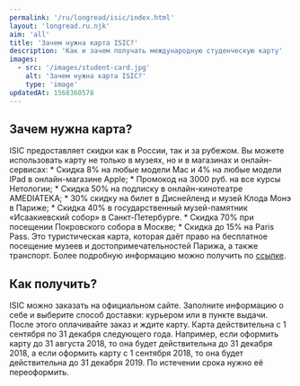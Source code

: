 ```yaml
---
permalink: '/ru/longread/isic/index.html'
layout: 'longread.ru.njk'
aim: 'all'
title: 'Зачем нужна карта ISIC?'
description: 'Как и зачем получать международную студенческую карту'
images:
  - src: '/images/student-card.jpg'
    alt: 'Зачем нужна карта ISIC?'
    type: 'image'
updatedAt: 1568360578
---
```

Зачем нужна карта?
------------------

ISIC предоставляет скидки как в России, так и за рубежом. Вы можете использовать карту не только в музеях, но и в магазинах и онлайн-сервисах: \* Скидка 8% на любые модели Mac и 4% на любые модели IPad в онлайн-магазине Apple; \* Промокод на 3000 руб. на все курсы Нетологии; \* Скидка 50% на подписку в онлайн-кинотеатре AMEDIATEKA; \* 30% скидку на билет в Диснейленд и музей Клода Монэ в Париже; \* Скидка 40% в государственный музей-памятник «Исаакиевский собор» в Санкт-Петербурге. \* Скидка 70% при посещении Покровского собора в Москве; \* Скидка до 15% на Paris Pass. Это туристическая карта, которая даёт право на бесплатное посещение музеев и достопримечательностей Парижа, а также транспорт. Более подробную информацию можно получить по [ссылке](https://isic.ru/discount/russia/).

Как получить?
-------------

ISIC можно заказать на официальном сайте. Заполните информацию о себе и выберите способ доставки: курьером или в пункте выдачи. После этого оплачивайте заказ и ждите карту. Карта действительна с 1 сентября по 31 декабря следующего года. Например, если оформить карту до 31 августа 2018, то она будет действительна до 31 декабря 2018, а если оформить карту с 1 сентября 2018, то она будет действительна до 31 декабря 2019. По истечении срока нужно её переоформить.
